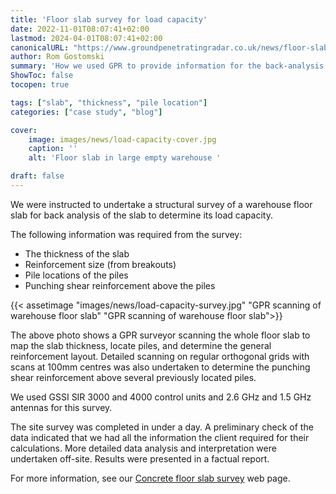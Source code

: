```yaml
---
title: 'Floor slab survey for load capacity'
date: 2022-11-01T08:07:41+02:00
lastmod: 2024-04-01T08:07:41+02:00
canonicalURL: "https://www.groundpenetratingradar.co.uk/news/floor-slab-survey-for-load-capacity/"
author: Rom Gostomski
summary: 'How we used GPR to provide information for the back-analysis of a warehouse floor slab, including slab thickness, reinforcement and location of piles.'
ShowToc: false
tocopen: true

tags: ["slab", "thickness", "pile location"]
categories: ["case study", "blog"]

cover:
    image: images/news/load-capacity-cover.jpg
    caption: ''
    alt: 'Floor slab in large empty warehouse '

draft: false
---
```

We were instructed to undertake a structural survey of a warehouse floor slab for back analysis of the slab to determine its load capacity.

The following information was required from the survey:

- The thickness of the slab
- Reinforcement size (from breakouts)
- Pile locations of the piles
- Punching shear reinforcement above the piles

{{< assetimage "images/news/load-capacity-survey.jpg"
"GPR scanning of warehouse floor slab" 
"GPR scanning of warehouse floor slab">}}

The above photo shows a GPR surveyor scanning the whole floor slab to map the slab thickness, locate piles, and determine the general reinforcement layout. Detailed scanning on regular orthogonal grids with scans at 100mm centres was also undertaken to determine the punching shear reinforcement above several previously located piles.

We used GSSI SIR 3000 and 4000 control units and 2.6 GHz and 1.5 GHz antennas for this survey.

The site survey was completed in under a day. A preliminary check of the data indicated that we had all the information the client required for their calculations. More detailed data analysis and interpretation were undertaken off-site. Results were presented in a factual report.

For more information, see our [Concrete floor slab survey](/surveys/concrete-floor-slab-surveys/) web page.

